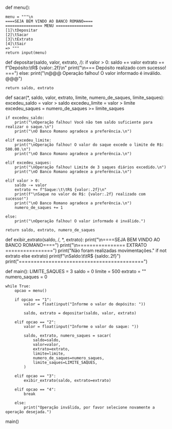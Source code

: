 def menu():

    menu = """\n
    ====SEJA BEM VINDO AO BANCO ROMANO====
    ================ MENU ================
    [1]\tDepositar
    [2]\tSacar
    [3]\tExtrato
    [4]\tSair
    => """
    return input(menu)


def depositar(saldo, valor, extrato, /):
    if valor > 0:
        saldo += valor
        extrato += f"Depósito:\tR$ {valor:.2f}\n"
        print("\n=== Depósito realizado com sucesso! ===")
    else:
        print("\n@@@ Operação falhou! O valor informado é inválido. @@@")

    return saldo, extrato

def sacar(*, saldo, valor, extrato, limite, numero_de_saques, limite_saques):
    excedeu_saldo = valor > saldo
    excedeu_limite = valor > limite
    excedeu_saques = numero_de_saques >= limite_saques

    if excedeu_saldo:
        print("\nOperação falhou! Você não tem saldo suficiente para realizar o saque.\n")
        print("\nO Banco Romano agradece a preferência.\n")

    elif excedeu_limite:
        print("\nOperação falhou! O valor do saque excede o limite de R$: 500.00.\n")
        print("\nO Banco Romano agradece a preferência.\n")

    elif excedeu_saques:
        print("\nOperação falhou! Limite de 3 saques diários excedido.\n")
        print("\nO Banco Romano agradece a preferência.\n")

    elif valor > 0:
        saldo -= valor
        extrato += f"Saque:\t\tR$ {valor:.2f}\n"
        print(f"\nSaque no valor de R$: {valor:.2f} realizado com sucesso!")
        print("\nO Banco Romano agradece a preferência.\n")
        numero_de_saques += 1

    else:
        print("\nOperação falhou! O valor informado é inválido.")

    return saldo, extrato, numero_de_saques


def exibir_extrato(saldo, /, *, extrato):
    print("\n====SEJA BEM VINDO AO BANCO ROMANO====")
    print("\n================ EXTRATO ================")
    print("Não foram realizadas movimentações." if not extrato else extrato)
    print(f"\nSaldo:\t\tR$ {saldo:.2f}")
    print("==========================================")

def main():
    LIMITE_SAQUES = 3
    saldo = 0
    limite = 500
    extrato = ""
    numero_saques = 0

    while True:
        opcao = menu()

        if opcao == "1":
            valor = float(input("Informe o valor do depósito: "))

            saldo, extrato = depositar(saldo, valor, extrato)

        elif opcao == "2":
            valor = float(input("Informe o valor do saque: "))

            saldo, extrato, numero_saques = sacar(
                saldo=saldo,
                valor=valor,
                extrato=extrato,
                limite=limite,
                numero_de_saques=numero_saques,
                limite_saques=LIMITE_SAQUES,
            )

        elif opcao == "3":
            exibir_extrato(saldo, extrato=extrato)

        elif opcao == "4":
            break

        else:
            print("Operação inválida, por favor selecione novamente a operação desejada.")

main()
